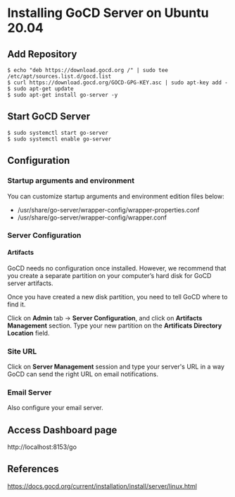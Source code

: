 # Installing GoCD Server on Ubuntu 20.04

## Add Repository

```
$ echo "deb https://download.gocd.org /" | sudo tee /etc/apt/sources.list.d/gocd.list
$ curl https://download.gocd.org/GOCD-GPG-KEY.asc | sudo apt-key add -
$ sudo apt-get update
$ sudo apt-get install go-server -y
```

## Start GoCD Server

```
$ sudo systemctl start go-server
$ sudo systemctl enable go-server
```

## Configuration

### Startup arguments and environment

You can customize startup arguments and environment edition files below:

- /usr/share/go-server/wrapper-config/wrapper-properties.conf
- /usr/share/go-server/wrapper-config/wrapper.conf

### Server Configuration

#### Artifacts

GoCD needs no configuration once installed. However, we recommend that you create a separate partition on your computer’s hard disk for GoCD server artifacts.

Once you have created a new disk partition, you need to tell GoCD where to find it.

Click on **Admin** tab -> **Server Configuration**, and click on **Artifacts Management** section. Type your new partition on the **Artificats Directory Location** field.

### Site URL

Click on **Server Management** session and type your server's URL in a way GoCD can send the right URL on email notifications.

### Email Server

Also configure your email server.

## Access Dashboard page

http://localhost:8153/go


## References

https://docs.gocd.org/current/installation/install/server/linux.html


